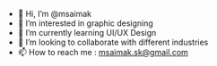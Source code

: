 - 👋 Hi, I’m @msaimak
- 👀 I’m interested in graphic designing
- 🌱 I’m currently learning UI/UX Design
- 💞️ I’m looking to collaborate with different industries
- 📫 How to reach me : msaimak.sk@gmail.com

<!---
msaimak/msaimak is a ✨ special ✨ repository because its `README.md` (this file) appears on your GitHub profile.
You can click the Preview link to take a look at your changes.
--->
